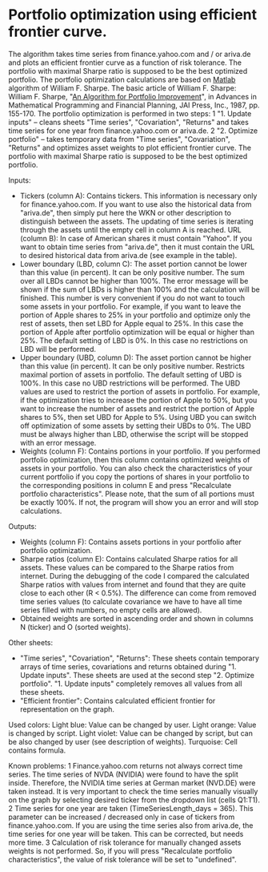 # Portfolio optimization using efficient frontier curve.
The algorithm takes time series from finance.yahoo.com and / or ariva.de and plots an efficient frontier curve as a function of risk tolerance. The portfolio with maximal Sharpe ratio is supposed to be the best optimized portfolio. 
The portfolio optimization calculations are based on [Matlab](web.stanford.edu/~wfsharpe/mat/gqp.txt) algorithm of William F. Sharpe. The basic article of William F. Sharpe: William F. Sharpe, "[An Algorithm for Portfolio Improvement](https://www.gsb.stanford.edu/faculty-research/working-papers/algorithm-portfolio-improvement)", in Advances in Mathematical Programming and Financial Planning, JAI Press, Inc., 1987, pp. 155-170.
The portfolio optimization is performed in two steps:
1 "1. Update inputs" – cleans sheets "Time series", "Covariation", "Returns" and takes time series for one year from finance.yahoo.com or ariva.de.
2 "2. Optimize portfolio" – takes temporary data from "Time series", "Covariation", "Returns" and optimizes asset weights to plot efficient frontier curve. The portfolio with maximal Sharpe ratio is supposed to be the best optimized portfolio.

Inputs:
- Tickers (column A): Contains tickers. This information is necessary only for finance.yahoo.com. If you want to use also the historical data from "ariva.de", then simply put here the WKN or other description to distinguish between the assets. The updating of time series is iterating through the assets until the empty cell in column A is reached.
URL (column B): In case of American shares it must contain "Yahoo". If you want to obtain time series from "ariva.de", then it must contain the URL to desired historical data from ariva.de (see example in the table).
- Lower boundary (LBD, column C): The asset portion cannot be lower than this value (in percent). It can be only positive number. The sum over all LBDs cannot be higher than 100%. The error message will be shown if the sum of LBDs is higher than 100% and the calculation will be finished. This number is very convenient if you do not want to touch some assets in your portfolio. For example, if you want to leave the portion of Apple shares to 25% in your portfolio and optimize only the rest of assets, then set LBD for Apple equal to 25%. In this case the portion of Apple after portfolio optimization will be equal or higher than 25%. The default setting of LBD is 0%. In this case no restrictions on LBD will be performed.
- Upper boundary (UBD, column D): The asset portion cannot be higher than this value (in percent). It can be only positive number. Restricts maximal portion of assets in portfolio. The default setting of UBD is 100%. In this case no UBD restrictions will be performed. The UBD values are used to restrict the portion of assets in portfolio. For example, if the optimization tries to increase the portion of Apple to 50%, but you want to increase the number of assets and restrict the portion of Apple shares to 5%, then set UBD for Apple to 5%. Using UBD you can switch off optimization of some assets by setting their UBDs to 0%. The UBD must be always higher than LBD, otherwise the script will be stopped with an error message.
- Weights (column F): Contains portions in your portfolio. If you performed portfolio optimization, then this column contains optimized weights of assets in your portfolio. You can also check the characteristics of your current portfolio if you copy the portions of shares in your portfolio to the corresponding positions in column E and press "Recalculate portfolio characteristics". Please note, that the sum of all portions must be exactly 100%. If not, the program will show you an error and will stop calculations.

Outputs:
- Weights (column F): Contains assets portions in your portfolio after portfolio optimization.
- Sharpe ratios (column E): Contains calculated Sharpe ratios for all assets. These values can be compared to the Sharpe ratios from internet. During the debugging of the code I compared the calculated Sharpe ratios with values from internet and found that they are quite close to each other (R < 0.5%). The difference can come from removed time series values (to calculate covariance we have to have all time series filled with numbers, no empty cells are allowed).
- Obtained weights are sorted in ascending order and shown in columns N (ticker) and O (sorted weights).

Other sheets:
- "Time series", "Covariation", "Returns": These sheets contain temporary arrays of time series, covariations and returns obtained during "1. Update inputs". These sheets are used at the second step "2. Optimize portfolio". "1. Update inputs" completely removes all values from all these sheets.
- "Efficient frontier": Contains calculated efficient frontier for representation on the graph. 

Used colors:
Light blue: Value can be changed by user.
Light orange: Value is changed by script.
Light violet: Value can be changed by script, but can be also changed by user (see description of weights).
Turquoise: Cell contains formula.

Known problems:
1  Finance.yahoo.com returns not always correct time series. The time series of NVDA (NVIDIA) were found to have the split inside. Therefore, the NVIDIA time series at German market (NVD.DE) were taken instead. It is very important to check the time series manually visually on the graph by selecting desired ticker from the dropdown list (cells Q1:T1).
2 Time series for one year are taken (TimeSeriesLength_days = 365). This parameter can be increased / decreased only in case of tickers from finance.yahoo.com. If you are using the time series also from ariva.de, the time series for one year will be taken. This can be corrected, but needs more time.
3 Calculation of risk tolerance for manually changed assets weights is not performed. So, if you will press "Recalculate portfolio characteristics", the value of risk tolerance will be set to "undefined".


